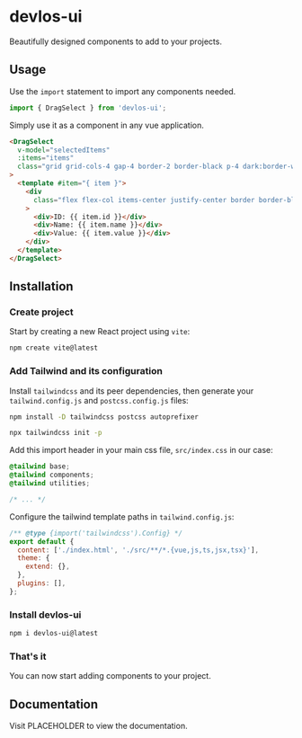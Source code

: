 # devlos-ui

Beautifully designed components to add to your projects.

## Usage

Use the `import` statement to import any components needed.

```js
import { DragSelect } from 'devlos-ui';
```

Simply use it as a component in any vue application.

```html
<DragSelect
  v-model="selectedItems"
  :items="items"
  class="grid grid-cols-4 gap-4 border-2 border-black p-4 dark:border-white"
>
  <template #item="{ item }">
    <div
      class="flex flex-col items-center justify-center border border-black p-2 dark:border-white"
    >
      <div>ID: {{ item.id }}</div>
      <div>Name: {{ item.name }}</div>
      <div>Value: {{ item.value }}</div>
    </div>
  </template>
</DragSelect>
```

## Installation

### Create project

Start by creating a new React project using `vite`:

```bash
npm create vite@latest
```

### Add Tailwind and its configuration

Install `tailwindcss` and its peer dependencies, then generate your `tailwind.config.js` and `postcss.config.js` files:

```bash
npm install -D tailwindcss postcss autoprefixer
```

```bash
npx tailwindcss init -p
```

Add this import header in your main css file, `src/index.css` in our case:

```css
@tailwind base;
@tailwind components;
@tailwind utilities;

/* ... */
```

Configure the tailwind template paths in `tailwind.config.js`:

```js
/** @type {import('tailwindcss').Config} */
export default {
  content: ['./index.html', './src/**/*.{vue,js,ts,jsx,tsx}'],
  theme: {
    extend: {},
  },
  plugins: [],
};
```

### Install devlos-ui

```bash
npm i devlos-ui@latest
```

### That's it

You can now start adding components to your project.

## Documentation

Visit PLACEHOLDER to view the documentation.
